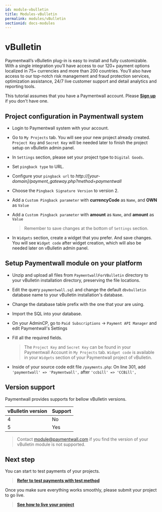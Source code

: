 ```yaml
---
id: module-vbulletin
title: Modules-vBulletin
permalink: modules/vBulletin
sectionid: docs-modules
---
```


# vBulletin

Paymentwall’s vBulletin plug-in is easy to install and fully customizable. With a single integration you’ll have access to our 120+ payment options localized in 75+ currencies and more than 200 countries. You’ll also have access to our top-notch risk management and fraud protection services, optimization assistance, 24/7 live customer support and detail analytics and reporting tools.

This tutorial assumes that you have a Paymentwall account. Please **[Sign up](https://api.paymentwall.com/pwaccount/signup?source=vbulletin&mode=merchant)** if you don't have one.

## Project configuration in Paymentwall system

* Login to Paymentwall system with your account.

* Go to ```My Projects``` tab. You will see your new project already created. ```Project Key``` and ```Secret Key``` will be needed later to finish the project setup on vBulletin admin panel.

* In ```Settings``` section, please set your project type to  ```Digital Goods```.

* Set ```pingback type``` to URL.

 * Configure your ```pingback url``` to *http://[your-domain]/payment_gateway.php?method=paymentwall*

* Choose the ```Pingback Signature Version``` to version 2.

* Add a ```Custom Pingback parameter``` with **currencyCode** as ```Name```, and **OWN** as ```Value```

* Add a ```Custom Pingback parameter``` with **amount** as ```Name```, and **amount** as ```Value```

  > Remember to save changes at the bottom of ```Settings``` section.

* In ```Widgets``` section, create a widget that you prefer. And save changes. You will see ```Widget code``` after widget creation, which will also be needed later on vBulletin admin panel.

## Setup Paymentwall module on your platform

* Unzip and upload all files from ```PaymentwallForVBulletin``` directory to your vBulletin installation directory, preserving the file locations.

* Edit the query ```paymentwall.sql``` and change the default ```dbvbulletin``` database name to your vBulletin installation's database.

* Change the database table prefix with the one that your are using.

* Import the SQL into your database.

* On your AdminCP, go to ```Paid Subscriptions``` -> ```Payment API Manager``` and edit Paymentwall's Settings

* Fill all the required fields.

  >The ```Project Key``` and ```Secret Key``` can be found in your Paymentwall Account in ```My Projects``` tab. ```Widget code``` is available in your ```Widgets``` section of your Paymentwall project of vBulletin.

* Inside of your source code edit file ```/payments.php```: On line 301, add ```'paymentwall' => 'Paymentwall',``` after ```'ccbill' => 'CCBill',```


## Version support

Paymentwall provides supports for bellow vBulletin versions.

|vBulletin version|Support|
|-------|--------|
|4|No|
|5|Yes|

> Contact [module@paymentwall.com](mailto:module@paymentwall.com) if you find the version of your vBulletin module is not supported.


## Next step

You can start to test payments of your projects.

> **[Refer to test payments with test method](/sandbox/test-payment)**

Once you make sure everything works smoothly, please submit your project to go live.

> **[See how to live your project](/go_live-home)**
